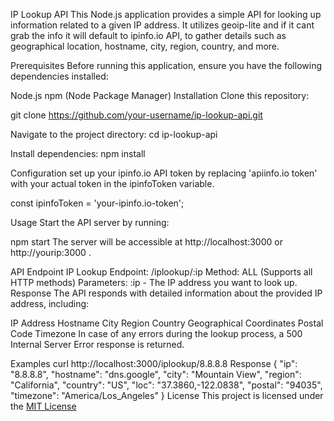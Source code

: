 
IP Lookup API
This Node.js application provides a simple API for looking up information related to a given IP address. It utilizes geoip-lite and if it cant grab the info it will default to ipinfo.io API, to gather details such as geographical location, hostname, city, region, country, and more.

Prerequisites
Before running this application, ensure you have the following dependencies installed:

Node.js
npm (Node Package Manager)
Installation
Clone this repository:


git clone https://github.com/your-username/ip-lookup-api.git

Navigate to the project directory:
cd ip-lookup-api

Install dependencies:
npm install

Configuration
set up your ipinfo.io API token by replacing 'apiinfo.io token' with your actual token in the ipinfoToken variable.

const ipinfoToken = 'your-ipinfo.io-token';

Usage
Start the API server by running:

npm start
The server will be accessible at http://localhost:3000 or http://yourip:3000 .

API Endpoint
IP Lookup
Endpoint: /iplookup/:ip
Method: ALL (Supports all HTTP methods)
Parameters:
:ip - The IP address you want to look up.
Response
The API responds with detailed information about the provided IP address, including:

IP Address
Hostname
City
Region
Country
Geographical Coordinates
Postal Code
Timezone
In case of any errors during the lookup process, a 500 Internal Server Error response is returned.

Examples
curl http://localhost:3000/iplookup/8.8.8.8
Response
{
  "ip": "8.8.8.8",
  "hostname": "dns.google",
  "city": "Mountain View",
  "region": "California",
  "country": "US",
  "loc": "37.3860,-122.0838",
  "postal": "94035",
  "timezone": "America/Los_Angeles"
}
License
This project is licensed under the [MIT License](https://opensource.org/licenses/MIT) 
